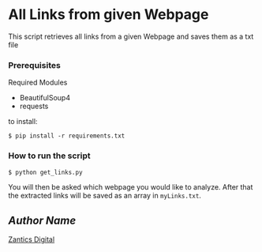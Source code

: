 # All Links from given Webpage

This script retrieves all links from a given Webpage and saves them as a txt file

### Prerequisites
Required Modules
- BeautifulSoup4
- requests

to install: 
```
$ pip install -r requirements.txt
```

### How to run the script
``` bash
$ python get_links.py
```
You will then be asked which webpage you would like to analyze.
After that the extracted links will be saved as an array in `myLinks.txt`.


## *Author Name*
[Zantics Digital](https://zangticsdigital.com/) 
